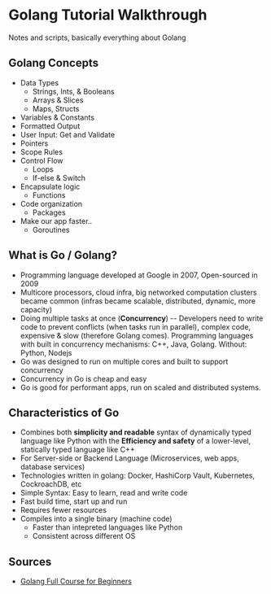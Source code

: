 # Golang Tutorial Walkthrough

Notes and scripts, basically everything about Golang

## Golang Concepts

- Data Types
  - Strings, Ints, & Booleans
  - Arrays & Slices
  - Maps, Structs
- Variables & Constants
- Formatted Output
- User Input: Get and Validate
- Pointers
- Scope Rules
- Control Flow
  - Loops
  - If-else & Switch
- Encapsulate logic
  - Functions
- Code organization
  - Packages
- Make our app faster..
  - Goroutines

## What is Go / Golang?

- Programming language developed at Google in 2007, Open-sourced in 2009
- Multicore processors, cloud infra, big networked computation clusters became common (infras became scalable, distributed, dynamic, more capacity)
- Doing multiple tasks at once (**Concurrency**) -- Developers need to write code to prevent conflicts (when tasks run in parallel), complex code, expensive & slow (therefore Golang comes). Programming languages with built in concurrency mechanisms: C++, Java, Golang. Without: Python, Nodejs
- Go was designed to run on multiple cores and built to support concurrency
- Concurrency in Go is cheap and easy
- Go is good for performant apps, run on scaled and distributed systems.

## Characteristics of Go

- Combines both **simplicity and readable** syntax of dynamically typed language like Python with the **Efficiency and safety** of a lower-level, statically typed language like C++
- For Server-side or Backend Language (Microservices, web apps, database services)
- Technologies written in golang: Docker, HashiCorp Vault, Kubernetes, CockroachDB, etc
- Simple Syntax: Easy to learn, read and write code
- Fast build time, start up and run
- Requires fewer resources
- Compiles into a single binary (machine code)
  - Faster than intepreted languages like Python
  - Consistent across different OS

## Sources

- [Golang Full Course for Beginners](https://www.youtube.com/watch?v=yyUHQIec83I&t=1s)
